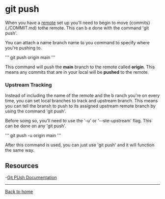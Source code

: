 # git push

When you have a [remote](./REMOTE.md) set up you'll need to begin to move {commits}(./COMMIT.md) tothe remote.
This can b e done with the command 'git push'.

You can attach a name branch name to you command to specify where you're pushing to.

'''
git push origin main
'''

This command will push the **main** branch to the remote called **origin**. This means any commits that are in your local will be **pushed** to the remote.

### Upstream Tracking

Instead of  including the name of the remote and the b ranch you're on every time, you can set local branches to track and upstream branch.
This means  you can tell the bransh to push to its assigned upstream remote branch by using the command 'git push'.

Before soing so, you'll need to use the '-u' or '--ste-upstream' flag. This can be done on any 'git push'.

'''
git push -u origin main
'''

After this command is used, you can just use 'git push' and it will function the same way.

## Resources

-[Git PUsh Documentation](https://git-scm.com/docs/git-push)

---

[Back to home](../README.md)
